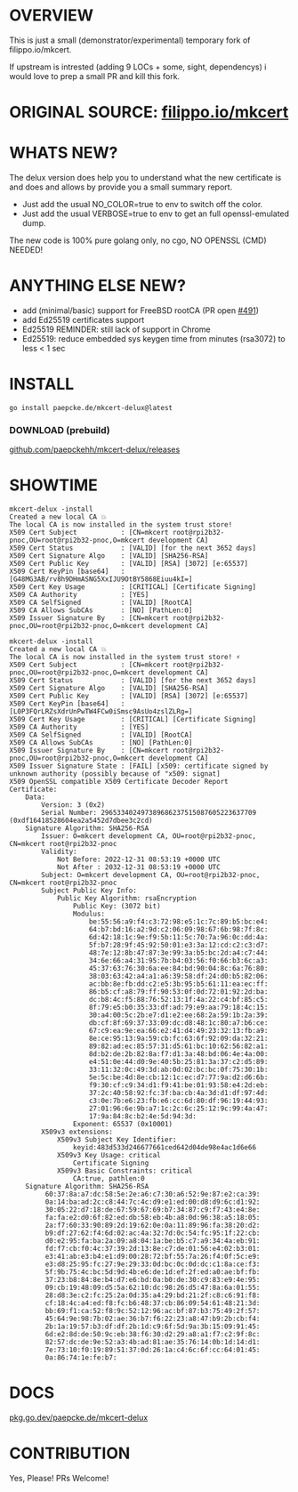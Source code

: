 # OVERVIEW 

This is just a small (demonstrator/experimental) temporary fork of filippo.io/mkcert.

If upstream is intrested (adding 9 LOCs + some, sight, dependencys)
i would love to prep a small PR and kill this fork.

# ORIGINAL SOURCE: [filippo.io/mkcert](https://filippo.io/mkcert)

# WHATS NEW?

The delux version does help you to understand what the new certificate 
is and does and allows by provide you a small summary report.

* Just add the usual NO_COLOR=true to env to switch off the color. 
* Just add the usual VERBOSE=true to env to get an full openssl-emulated dump.

The new code is 100% pure golang only, no cgo, NO OPENSSL (CMD) NEEDED! 

# ANYTHING ELSE NEW?

* add (minimal/basic) support for FreeBSD rootCA (PR open [#491](https://github.com/FiloSottile/mkcert/pull/491))
* add Ed25519 certificates support 
* Ed25519 REMINDER: still lack of support in Chrome
* Ed25519: reduce embedded sys keygen time from minutes (rsa3072) to less < 1 sec
   

# INSTALL

```
go install paepcke.de/mkcert-delux@latest
```

### DOWNLOAD (prebuild)

[github.com/paepckehh/mkcert-delux/releases](https://github.com/paepckehh/mkcert-delux/releases)

# SHOWTIME 

``` Shell
mkcert-delux -install
Created a new local CA 💥
The local CA is now installed in the system trust store! 
X509 Cert Subject           : [CN=mkcert root@rpi2b32-pnoc,OU=root@rpi2b32-pnoc,O=mkcert development CA] 
X509 Cert Status            : [VALID] [for the next 3652 days]
X509 Cert Signature Algo    : [VALID] [SHA256-RSA] 
X509 Cert Public Key        : [VALID] [RSA] [3072] [e:65537]
X509 Cert KeyPin [base64]   : [G48MG3AB/rv8h9DHmASNG5XxIJU9OtBY5868Eiuu4kI=] 
X509 Cert Key Usage         : [CRITICAL] [Certificate Signing] 
X509 CA Authority           : [YES]
X509 CA SelfSigned          : [VALID] [RootCA]
X509 CA Allows SubCAs       : [NO] [PathLen:0]
X509 Issuer Signature By    : [CN=mkcert root@rpi2b32-pnoc,OU=root@rpi2b32-pnoc,O=mkcert development CA] 
```

``` Shell
mkcert-delux -install
Created a new local CA 💥
The local CA is now installed in the system trust store! ⚡️
X509 Cert Subject           : [CN=mkcert root@rpi2b32-pnoc,OU=root@rpi2b32-pnoc,O=mkcert development CA] 
X509 Cert Status            : [VALID] [for the next 3652 days]
X509 Cert Signature Algo    : [VALID] [SHA256-RSA] 
X509 Cert Public Key        : [VALID] [RSA] [3072] [e:65537]
X509 Cert KeyPin [base64]   : [L0P3FQrLRZsXdrUnPwTW4FCw0iSmsc9AsUo4zslZLRg=] 
X509 Cert Key Usage         : [CRITICAL] [Certificate Signing] 
X509 CA Authority           : [YES]
X509 CA SelfSigned          : [VALID] [RootCA]
X509 CA Allows SubCAs       : [NO] [PathLen:0]
X509 Issuer Signature By    : [CN=mkcert root@rpi2b32-pnoc,OU=root@rpi2b32-pnoc,O=mkcert development CA] 
X509 Issuer Signature State : [FAIL] [x509: certificate signed by unknown authority (possibly because of "x509: signat] 
X509 OpenSSL compatible X509 Certificate Decoder Report
Certificate:
    Data:
        Version: 3 (0x2)
        Serial Number: 296533402497389686237515087605223637709 (0xdf16418528604ea2a5452d7dbee3c2cd)
    Signature Algorithm: SHA256-RSA
        Issuer: O=mkcert development CA, OU=root@rpi2b32-pnoc, CN=mkcert root@rpi2b32-pnoc
        Validity:
            Not Before: 2022-12-31 08:53:19 +0000 UTC
            Not After : 2032-12-31 08:53:19 +0000 UTC
        Subject: O=mkcert development CA, OU=root@rpi2b32-pnoc, CN=mkcert root@rpi2b32-pnoc
        Subject Public Key Info:
            Public Key Algorithm: rsaEncryption
                Public Key: (3072 bit)
                Modulus:
                    be:55:56:a9:f4:c3:72:98:e5:1c:7c:89:b5:bc:e4:
                    64:b7:bd:16:a2:9d:c2:06:09:98:67:6b:98:7f:8c:
                    6d:42:18:1c:9e:f9:5b:11:5c:70:7a:96:0c:dd:4a:
                    5f:b7:28:9f:45:92:50:01:e3:3a:12:cd:c2:c3:d7:
                    48:7e:12:8b:47:87:3e:99:3a:b5:bc:2d:a4:c7:44:
                    34:6e:66:a4:31:95:7b:b4:03:56:f0:66:b3:6c:a3:
                    45:37:63:76:30:6a:ee:84:bd:90:04:8c:6a:76:80:
                    38:03:63:42:a4:a1:a6:39:58:df:24:d0:b5:82:06:
                    ac:bb:8e:fb:dd:c2:e5:3b:95:b5:61:11:ea:ec:ff:
                    86:b5:cf:a8:79:ff:90:53:0f:0d:72:01:92:2d:ba:
                    dc:b8:4c:f5:88:76:52:13:1f:4a:22:c4:bf:85:c5:
                    8f:79:e5:b0:35:33:df:ad:79:e9:aa:79:18:4c:15:
                    30:a4:00:5c:2b:e7:d1:e2:ee:68:2a:59:1b:2a:39:
                    db:cf:8f:69:37:33:09:dc:d8:48:1c:80:a7:b6:ce:
                    67:c9:ea:9e:ea:66:e2:41:d4:49:23:32:13:fb:a9:
                    8e:ce:95:13:9a:59:cb:fc:63:6f:92:09:da:32:21:
                    89:82:ad:ec:85:57:31:d5:61:bc:10:62:56:82:a1:
                    8d:b2:de:2b:82:8a:f7:d1:3a:48:bd:06:4e:4a:00:
                    e4:51:0e:44:d0:9e:40:5b:25:81:3a:37:c2:d5:89:
                    33:11:32:0c:49:3d:ab:0d:02:bc:bc:0f:75:30:1b:
                    5e:5c:be:4d:8e:cb:12:1c:ec:d7:77:9a:d2:d6:6b:
                    f9:30:cf:c9:34:d1:f9:41:be:01:93:58:e4:2d:eb:
                    37:2c:40:58:92:fc:3f:ba:cb:4a:3d:d1:df:97:4d:
                    c3:0e:7b:e6:23:fb:e6:cc:6d:80:df:96:19:44:93:
                    27:01:96:6e:9b:a7:1c:2c:6c:25:12:9c:99:4a:47:
                    17:9a:84:8c:b2:4e:5d:94:3d:
                Exponent: 65537 (0x10001)
        X509v3 extensions:
            X509v3 Subject Key Identifier:
                keyid:483d533d246677661ced642d04de98e4ac1d6e66
            X509v3 Key Usage: critical
                Certificate Signing
            X509v3 Basic Constraints: critical
                CA:true, pathlen:0
    Signature Algorithm: SHA256-RSA
         60:37:8a:a7:dc:58:5e:2e:a6:c7:30:a6:52:9e:87:e2:ca:39:
         0a:14:ba:ad:2c:c8:44:7c:4c:d9:e1:ed:00:d8:d9:6c:d1:92:
         30:05:22:d7:18:de:67:59:67:69:b7:34:87:c9:f7:43:e4:8e:
         fa:fa:e2:d0:6f:82:ed:db:58:eb:4b:a8:0d:96:38:a5:18:05:
         2a:f7:60:33:90:89:2d:19:62:0e:0a:11:89:96:fa:38:20:d2:
         b9:df:27:62:f4:6d:02:ac:4a:32:7d:0c:54:fc:95:1f:22:cb:
         d0:e2:95:fa:ba:2a:09:a8:04:1a:be:b5:c7:a9:34:4a:eb:91:
         fd:f7:cb:f0:4c:37:39:2d:13:8e:c7:de:01:56:e4:02:b3:01:
         e3:41:ab:e3:b4:e1:d9:00:28:72:bf:55:7a:26:f4:0f:5c:e9:
         e3:d8:25:95:fc:27:9e:29:33:0d:bc:0c:0d:dc:c1:8a:ce:f3:
         5f:9b:75:4c:bc:5d:9d:4b:e6:de:1d:ef:2f:ed:a0:ae:bf:fb:
         37:23:b8:84:8e:b4:d7:e6:bd:0a:b0:de:30:c9:83:e9:4e:95:
         09:cb:19:48:09:d5:5a:62:10:dc:98:26:d5:47:8a:6a:01:55:
         28:d8:3e:c2:fc:25:2a:0d:35:a4:29:bd:21:2f:c8:c6:91:f8:
         cf:18:4c:a4:ed:f8:fc:b6:48:37:cb:86:09:54:61:48:21:3d:
         bb:69:f1:ca:52:f8:9c:52:12:96:ac:bf:87:b3:75:49:2f:57:
         45:64:9e:98:7b:02:ae:36:b7:f6:22:23:a8:47:b9:2b:cb:f4:
         2b:1a:19:57:b3:df:df:2b:1d:c9:6f:5d:9a:3b:15:09:91:45:
         6d:e2:8d:de:50:9c:eb:38:f6:30:d2:29:a8:a1:f7:c2:9f:8c:
         82:57:dc:de:9e:52:a3:4b:ad:81:ae:35:76:14:0b:1d:14:d1:
         7e:73:10:f0:19:89:51:37:0d:26:1a:c4:6c:6f:cc:64:01:45:
         0a:86:74:1e:fe:b7:
```

# DOCS

[pkg.go.dev/paepcke.de/mkcert-delux](https://pkg.go.dev/paepcke.de/mkcert-delux)

# CONTRIBUTION

Yes, Please! PRs Welcome! 
